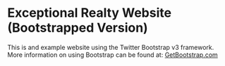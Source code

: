 # Exceptional Realty Website (Bootstrapped Version)

This is and example website using the Twitter Bootstrap v3 framework.
More information on using Bootstrap can be found at: 
[GetBootstrap.com](http://getbootstrap.com)

